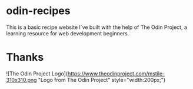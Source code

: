 # odin-recipes

This is a basic recipe website I`ve built with the help of The Odin Project, a learning resource for web development beginners. 

# Thanks

![The Odin Project Logo](https://www.theodinproject.com/mstile-310x310.png "Logo from The Odin Project" style="width:200px;")